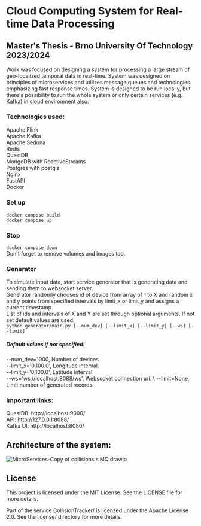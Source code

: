 # Cloud Computing System for Real-time Data Processing
## Master's Thesis - Brno University Of Technology 2023/2024
Work was focused on designing a system for processing a large stream of geo-localized
temporal data in real-time. System was designed on principles of microservices and utilizes message queues and technologies
emphasizing fast response times. System is designed to be run locally, but there's possibility to run the whole system or only certain services (e.g. Kafka) in cloud environment also. 

### Technologies used:
Apache Flink \
Apache Kafka \
Apache Sedona \
Redis \
QuestDB \
MongoDB with ReactiveStreams \
Postgres with postgis \
Nginx \
FastAPI \
Docker

### Set up
``docker compose build`` \
``docker compose up``

### Stop
``docker compose down`` \
Don't forget to remove volumes and images too.

### Generator
To simulate input data, start service generator that is generating data and sending them to websocket server. \
Generator randomly chooses id of device from array of 1 to X and random x and y points from specified intervals by limit_x or limit_y and assigns a current timestamp. \
List of ids and intervals of X and Y are set through optional arguments. If not set default values are used. \
``python generator/main.py [--num_dev] [--limit_x] [--limit_y] [--ws] [--limit]``
##### Default values if not specified: 
--num_dev=1000, Number of devices \
--limit_x='0,100.0', Longitude interval.\
--limit_y='0,100.0', Latitude interval. \
--ws='ws://localhost:8088/ws', Websocket connection uri. \ 
--limit=None, Limit number of generated records.

### Important links: 
QuestDB: http://localhost:9000/ \
API: http://127.0.0.1:8088/  \
Kafka UI: http://localhost:8080/

## Architecture of the system:
![MicroServices-Copy of collisions s MQ drawio](https://github.com/dnosko/RTStreamProcessing/assets/55986283/945f65b1-eae0-478d-905e-f222ffda41f5)

## License

This project is licensed under the MIT License. See the LICENSE file for more details.

Part of the service CollisionTracker/ is licensed under the Apache License 2.0. See the license/ directory for more details.


